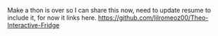Make a thon is over so I can share this now, need to update resume to include it, for now it links here.
https://github.com/lilromeoz00/Theo-Interactive-Fridge
